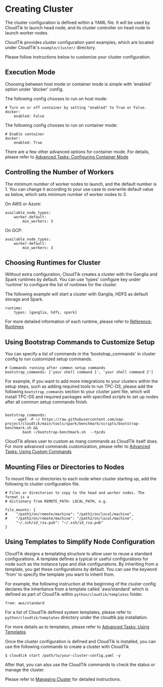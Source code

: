 # Creating Cluster

The cluster configuration is defined within a YAML file. It will be used by CloudTik to launch head node, and its cluster
controller on head node to launch worker nodes.

CloudTik provides cluster configuration yaml examples, which are located under CloudTik's `example/cluster/` directory.
 
Please follow instructions below to customize your cluster configuration.

## Execution Mode

Choosing between host mode or container mode is simple with 'enabled' option under 'docker' config.

The following config chooses to run on host mode:
```
# Turn on or off container by setting "enabled" to True or False.
docker:
    enabled: False

```

The following config chooses to run on container mode:

```
# Enable container
docker:
    enabled: True
```

There are a few other advanced options for container mode.
For details, please refer to [Advanced Tasks: Configuring Container Mode](./AdvancedTasks/configuring-container-mode.md)

## Controlling the Number of Workers

The minimum number of worker nodes to launch, and the default number is 1. You can change it according to your use case
to overwrite default value as below, which sets minimum number of worker nodes to 3.

On AWS or Azure:
```
available_node_types:
    worker.default:
        min_workers: 3
```

On GCP:
```
available_node_types:
    worker-default:
        min_workers: 3
```

## Choosing Runtimes for Cluster

Without extra configuration, CloudTik creates a cluster with the Ganglia and Spark runtimes by default.
You can use 'types' configure key under 'runtime' to configure the list of runtimes for the cluster.

The following example will start a cluster with Ganglia, HDFS as default storage and Spark.

```
runtime:
    types: [ganglia, hdfs, spark]
```

For more detailed information of each runtime, please refer to [Reference: Runtimes](../Reference/runtimes.md)

## Using Bootstrap Commands to Customize Setup
You can specify a list of commands in the 'bootstrap_commands' in cluster config
to run customized setup commands.

```
# Commands running after common setup commands
bootstrap_commands: ['your shell command 1', 'your shell command 2']
```

For example, If you want to add more integrations to your clusters within the setup steps, such as adding required tools to run TPC-DS, 
please add the following `bootstrap_commands` section to your cluster yaml file, which will install TPC-DS and required packages
with specified scripts to set up nodes after all common setup commands finish.

```buildoutcfg

bootstrap_commands:
    - wget -P ~/ https://raw.githubusercontent.com/oap-project/cloudtik/main/tools/spark/benchmark/scripts/bootstrap-benchmark.sh &&
        bash ~/bootstrap-benchmark.sh  --tpcds
```
CloudTik allows user to custom as mang commands as CloudTik itself does.
For more advanced commands customization, please refer to [Advanced Tasks: Using Custom Commands](./AdvancedTasks/using-custom-commands.md)

## Mounting Files or Directories to Nodes

To mount files or directories to each node when cluster starting up, add the following to cluster configuration file.

```
# Files or directories to copy to the head and worker nodes. The format is a
# dictionary from REMOTE_PATH: LOCAL_PATH, e.g.

file_mounts: {
#    "/path1/on/remote/machine": "/path1/on/local/machine",
#    "/path2/on/remote/machine": "/path2/on/local/machine",
     "~/.ssh/id_rsa.pub": "~/.ssh/id_rsa.pub"
}
```

## Using Templates to Simplify Node Configuration
CloudTik designs a templating structure to allow user to reuse a standard configurations.
A template defines a typical or useful configurations for node such as the instance type and disk configurations.
By inheriting from a template, you get these configurations by default.
You can use the keyword 'from' to specify the template you want to inherit from.

For example, the following instruction at the beginning of the cluster config declares
the inheritance from a template called 'aws/standard' which is defined as part of CloudTik
within `python/cloudtik/templates` folder.

```
from: aws/standard
```

For a list of CloudTik defined system templates, please refer to `python/cloudtik/templates` directory
under the cloudtik pip installation.

For more details as to templates, please refer to [Advanced Tasks: Using Templates](./AdvancedTasks/using-templates.md)


Once the cluster configuration is defined and CloudTik is installed, you can use the following commands to create a cluster with CloudTik

```
$ cloudtik start /path/to/your-cluster-config.yaml -y
```

After that, you can also use the CloudTik commands to check the status or manage the cluster.

Please refer to [Managing Cluster](./managing-cluster.md) for detailed instructions.
